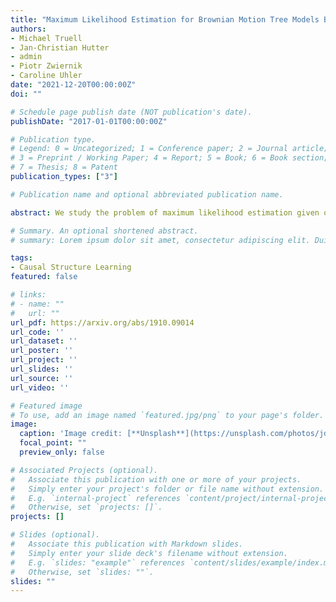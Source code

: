 ```yaml
---
title: "Maximum Likelihood Estimation for Brownian Motion Tree Models Based on One Sample"
authors:
- Michael Truell
- Jan-Christian Hutter
- admin
- Piotr Zwiernik
- Caroline Uhler
date: "2021-12-20T00:00:00Z"
doi: ""

# Schedule page publish date (NOT publication's date).
publishDate: "2017-01-01T00:00:00Z"

# Publication type.
# Legend: 0 = Uncategorized; 1 = Conference paper; 2 = Journal article;
# 3 = Preprint / Working Paper; 4 = Report; 5 = Book; 6 = Book section;
# 7 = Thesis; 8 = Patent
publication_types: ["3"]

# Publication name and optional abbreviated publication name.

abstract: We study the problem of maximum likelihood estimation given one data sample (n=1) over Brownian Motion Tree Models (BMTMs), a class of Gaussian models on trees. BMTMs are often used as a null model in phylogenetics, where the one-sample regime is common. Specifically, we show that, almost surely, the one-sample BMTM maximum likelihood estimator (MLE) exists, is unique, and corresponds to a fully observed tree. Moreover, we provide a polynomial time algorithm for its exact computation. We also consider the MLE over all possible BMTM tree structures in the one-sample case and show that it exists almost surely, that it coincides with the MLE over diagonally dominant M-matrices, and that it admits a unique closed-form solution that corresponds to a path graph. Finally, we explore statistical properties of the one-sample BMTM MLE through numerical experiments.

# Summary. An optional shortened abstract.
# summary: Lorem ipsum dolor sit amet, consectetur adipiscing elit. Duis posuere tellus ac convallis placerat. Proin tincidunt magna sed ex sollicitudin condimentum.

tags:
- Causal Structure Learning 
featured: false

# links:
# - name: ""
#   url: ""
url_pdf: https://arxiv.org/abs/1910.09014 
url_code: ''
url_dataset: ''
url_poster: ''
url_project: ''
url_slides: ''
url_source: ''
url_video: ''

# Featured image
# To use, add an image named `featured.jpg/png` to your page's folder. 
image:
  caption: 'Image credit: [**Unsplash**](https://unsplash.com/photos/jdD8gXaTZsc)'
  focal_point: ""
  preview_only: false

# Associated Projects (optional).
#   Associate this publication with one or more of your projects.
#   Simply enter your project's folder or file name without extension.
#   E.g. `internal-project` references `content/project/internal-project/index.md`.
#   Otherwise, set `projects: []`.
projects: []

# Slides (optional).
#   Associate this publication with Markdown slides.
#   Simply enter your slide deck's filename without extension.
#   E.g. `slides: "example"` references `content/slides/example/index.md`.
#   Otherwise, set `slides: ""`.
slides: "" 
---
```


